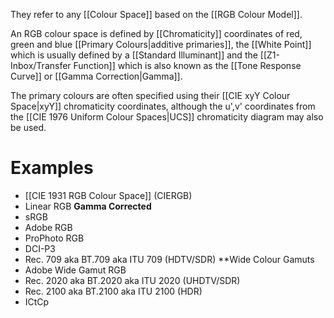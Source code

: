 They refer to any [[Colour Space]] based on the [[RGB Colour Model]].

An RGB colour space is defined by [[Chromaticity]] coordinates of red, green and blue [[Primary Colours|additive primaries]], the [[White Point]] which is usually defined by a [[Standard Illuminant]] and the [[Z1-Inbox/Transfer Function]] which is also known as the [[Tone Response Curve]] or [[Gamma Correction|Gamma]].

The primary colours are often specified using their [[CIE xyY Colour Space|xyY]] chromaticity coordinates, although the u',v' coordinates from the [[CIE 1976 Uniform Colour Spaces|UCS]] chromaticity diagram may also be used.

# Examples
- [[CIE 1931 RGB Colour Space]] (CIERGB)
- Linear RGB
**Gamma Corrected**
- sRGB
- Adobe RGB
- ProPhoto RGB
- DCI-P3
- Rec. 709 aka BT.709 aka ITU 709 (HDTV/SDR)
**Wide Colour Gamuts
- Adobe Wide Gamut RGB
- Rec. 2020 aka BT.2020 aka ITU 2020 (UHDTV/SDR)
- Rec. 2100 aka BT.2100 aka ITU 2100 (HDR)
- ICtCp